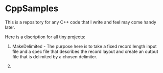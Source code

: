 CppSamples
==========

This is a repository for any C++ code that I write and feel may come handy later.

Here is a discription for all tiny projects:

1. MakeDelimited - The purpose here is to take a fixed record length input file and a spec file that describes the record layout and create an output file that is delimited by a chosen delimiter.

2.
